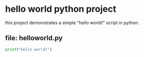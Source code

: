 # hello world python project

this project demonstrates a simple "hello world!" script in python.

## file: helloworld.py

```python
print("hello world!")
